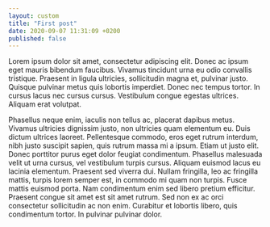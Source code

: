 ```yaml
---
layout: custom
title: "First post"
date: 2020-09-07 11:31:09 +0200
published: false
---
```


Lorem ipsum dolor sit amet, consectetur adipiscing elit. Donec ac ipsum eget mauris bibendum faucibus. Vivamus tincidunt urna eu odio convallis tristique. Praesent in ligula ultricies, sollicitudin magna et, pulvinar justo. Quisque pulvinar metus quis lobortis imperdiet. Donec nec tempus tortor. In cursus lacus nec cursus cursus. Vestibulum congue egestas ultrices. Aliquam erat volutpat.

Phasellus neque enim, iaculis non tellus ac, placerat dapibus metus. Vivamus ultricies dignissim justo, non ultricies quam elementum eu. Duis dictum ultrices laoreet. Pellentesque commodo, eros eget rutrum interdum, nibh justo suscipit sapien, quis rutrum massa mi a ipsum. Etiam ut justo elit. Donec porttitor purus eget dolor feugiat condimentum. Phasellus malesuada velit ut urna cursus, vel vestibulum turpis cursus. Aliquam euismod lacus eu lacinia elementum. Praesent sed viverra dui. Nullam fringilla, leo ac fringilla mattis, turpis lorem semper est, in commodo mi quam non turpis. Fusce mattis euismod porta. Nam condimentum enim sed libero pretium efficitur. Praesent congue sit amet est sit amet rutrum. Sed non ex ac orci consectetur sollicitudin ac non enim. Curabitur et lobortis libero, quis condimentum tortor. In pulvinar pulvinar dolor.
